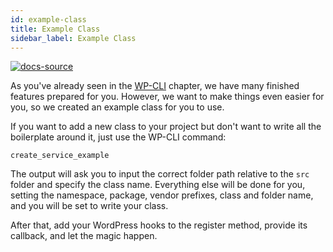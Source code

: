 ```yaml
---
id: example-class
title: Example Class
sidebar_label: Example Class
---
```


[![docs-source](https://img.shields.io/badge/source-eigthshift--libs-blue?style=for-the-badge&logo=php&labelColor=2a2a2a)](https://github.com/infinum/eightshift-libs/tree/3.0.0/)

As you've already seen in the [WP-CLI](wp-cli) chapter, we have many finished features prepared for you. However, we want to make things even easier for you, so we created an example class for you to use.

If you want to add a new class to your project but don't want to write all the boilerplate around it, just use the WP-CLI command:

`create_service_example`

The output will ask you to input the correct folder path relative to the `src` folder and specify the class name.
Everything else will be done for you, setting the namespace, package, vendor prefixes, class and folder name, and you will be set to write your class.

After that, add your WordPress hooks to the register method, provide its callback, and let the magic happen.

<div class="legacy-badge legacy-badge--v5"></div>
